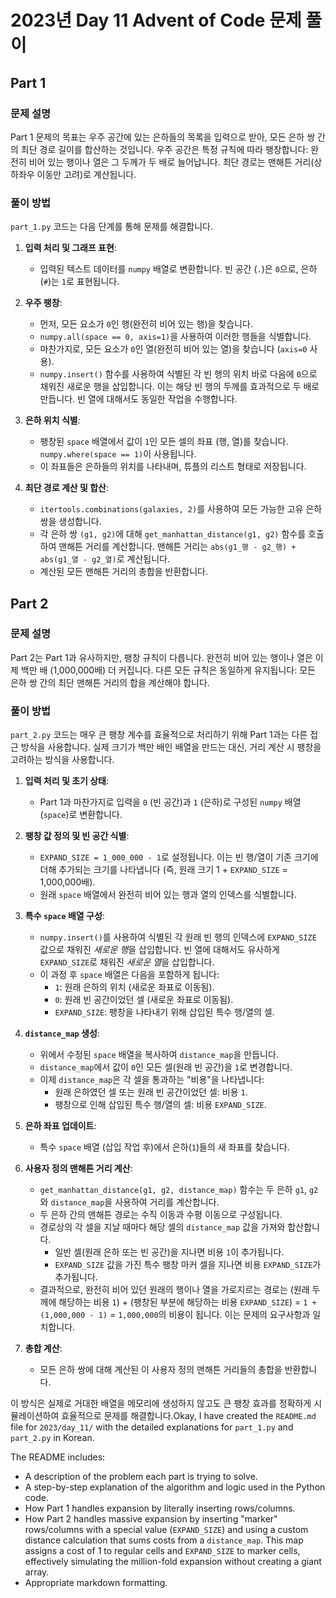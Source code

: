 # 2023년 Day 11 Advent of Code 문제 풀이

## Part 1

### 문제 설명

Part 1 문제의 목표는 우주 공간에 있는 은하들의 목록을 입력으로 받아, 모든 은하 쌍 간의 최단 경로 길이를 합산하는 것입니다. 우주 공간은 특정 규칙에 따라 팽창합니다: 완전히 비어 있는 행이나 열은 그 두께가 두 배로 늘어납니다. 최단 경로는 맨해튼 거리(상하좌우 이동만 고려)로 계산됩니다.

### 풀이 방법

`part_1.py` 코드는 다음 단계를 통해 문제를 해결합니다.

1.  **입력 처리 및 그래프 표현**:
    *   입력된 텍스트 데이터를 `numpy` 배열로 변환합니다. 빈 공간 (`.`)은 `0`으로, 은하 (`#`)는 `1`로 표현됩니다.

2.  **우주 팽창**:
    *   먼저, 모든 요소가 `0`인 행(완전히 비어 있는 행)을 찾습니다.
    *   `numpy.all(space == 0, axis=1)`을 사용하여 이러한 행들을 식별합니다.
    *   마찬가지로, 모든 요소가 `0`인 열(완전히 비어 있는 열)을 찾습니다 (`axis=0` 사용).
    *   `numpy.insert()` 함수를 사용하여 식별된 각 빈 행의 위치 바로 다음에 `0`으로 채워진 새로운 행을 삽입합니다. 이는 해당 빈 행의 두께를 효과적으로 두 배로 만듭니다. 빈 열에 대해서도 동일한 작업을 수행합니다.

3.  **은하 위치 식별**:
    *   팽창된 `space` 배열에서 값이 `1`인 모든 셀의 좌표 (행, 열)를 찾습니다. `numpy.where(space == 1)`이 사용됩니다.
    *   이 좌표들은 은하들의 위치를 나타내며, 튜플의 리스트 형태로 저장됩니다.

4.  **최단 경로 계산 및 합산**:
    *   `itertools.combinations(galaxies, 2)`를 사용하여 모든 가능한 고유 은하 쌍을 생성합니다.
    *   각 은하 쌍 `(g1, g2)`에 대해 `get_manhattan_distance(g1, g2)` 함수를 호출하여 맨해튼 거리를 계산합니다. 맨해튼 거리는 `abs(g1_행 - g2_행) + abs(g1_열 - g2_열)`로 계산됩니다.
    *   계산된 모든 맨해튼 거리의 총합을 반환합니다.

## Part 2

### 문제 설명

Part 2는 Part 1과 유사하지만, 팽창 규칙이 다릅니다. 완전히 비어 있는 행이나 열은 이제 백만 배 (1,000,000배) 더 커집니다. 다른 모든 규칙은 동일하게 유지됩니다: 모든 은하 쌍 간의 최단 맨해튼 거리의 합을 계산해야 합니다.

### 풀이 방법

`part_2.py` 코드는 매우 큰 팽창 계수를 효율적으로 처리하기 위해 Part 1과는 다른 접근 방식을 사용합니다. 실제 크기가 백만 배인 배열을 만드는 대신, 거리 계산 시 팽창을 고려하는 방식을 사용합니다.

1.  **입력 처리 및 초기 상태**:
    *   Part 1과 마찬가지로 입력을 `0` (빈 공간)과 `1` (은하)로 구성된 `numpy` 배열(`space`)로 변환합니다.

2.  **팽창 값 정의 및 빈 공간 식별**:
    *   `EXPAND_SIZE = 1_000_000 - 1`로 설정됩니다. 이는 빈 행/열이 기존 크기에 더해 추가되는 크기를 나타냅니다 (즉, 원래 크기 1 + `EXPAND_SIZE` = 1,000,000배).
    *   원래 `space` 배열에서 완전히 비어 있는 행과 열의 인덱스를 식별합니다.

3.  **특수 `space` 배열 구성**:
    *   `numpy.insert()`를 사용하여 식별된 각 원래 빈 행의 인덱스에 `EXPAND_SIZE` 값으로 채워진 *새로운 행*을 삽입합니다. 빈 열에 대해서도 유사하게 `EXPAND_SIZE`로 채워진 *새로운 열*을 삽입합니다.
    *   이 과정 후 `space` 배열은 다음을 포함하게 됩니다:
        *   `1`: 원래 은하의 위치 (새로운 좌표로 이동됨).
        *   `0`: 원래 빈 공간이었던 셀 (새로운 좌표로 이동됨).
        *   `EXPAND_SIZE`: 팽창을 나타내기 위해 삽입된 특수 행/열의 셀.

4.  **`distance_map` 생성**:
    *   위에서 수정된 `space` 배열을 복사하여 `distance_map`을 만듭니다.
    *   `distance_map`에서 값이 `0`인 모든 셀(원래 빈 공간)을 `1`로 변경합니다.
    *   이제 `distance_map`은 각 셀을 통과하는 "비용"을 나타냅니다:
        *   원래 은하였던 셀 또는 원래 빈 공간이었던 셀: 비용 `1`.
        *   팽창으로 인해 삽입된 특수 행/열의 셀: 비용 `EXPAND_SIZE`.

5.  **은하 좌표 업데이트**:
    *   특수 `space` 배열 (삽입 작업 후)에서 은하(`1`)들의 새 좌표를 찾습니다.

6.  **사용자 정의 맨해튼 거리 계산**:
    *   `get_manhattan_distance(g1, g2, distance_map)` 함수는 두 은하 `g1`, `g2`와 `distance_map`을 사용하여 거리를 계산합니다.
    *   두 은하 간의 맨해튼 경로는 수직 이동과 수평 이동으로 구성됩니다.
    *   경로상의 각 셀을 지날 때마다 해당 셀의 `distance_map` 값을 가져와 합산합니다.
        *   일반 셀(원래 은하 또는 빈 공간)을 지나면 비용 `1`이 추가됩니다.
        *   `EXPAND_SIZE` 값을 가진 특수 팽창 마커 셀을 지나면 비용 `EXPAND_SIZE`가 추가됩니다.
    *   결과적으로, 완전히 비어 있던 원래의 행이나 열을 가로지르는 경로는 (원래 두께에 해당하는 비용 `1`) + (팽창된 부분에 해당하는 비용 `EXPAND_SIZE`) = `1 + (1,000,000 - 1)` = `1,000,000`의 비용이 됩니다. 이는 문제의 요구사항과 일치합니다.

7.  **총합 계산**:
    *   모든 은하 쌍에 대해 계산된 이 사용자 정의 맨해튼 거리들의 총합을 반환합니다.

이 방식은 실제로 거대한 배열을 메모리에 생성하지 않고도 큰 팽창 효과를 정확하게 시뮬레이션하여 효율적으로 문제를 해결합니다.Okay, I have created the `README.md` file for `2023/day_11/` with the detailed explanations for `part_1.py` and `part_2.py` in Korean.

The README includes:
- A description of the problem each part is trying to solve.
- A step-by-step explanation of the algorithm and logic used in the Python code.
- How Part 1 handles expansion by literally inserting rows/columns.
- How Part 2 handles massive expansion by inserting "marker" rows/columns with a special value (`EXPAND_SIZE`) and using a custom distance calculation that sums costs from a `distance_map`. This map assigns a cost of 1 to regular cells and `EXPAND_SIZE` to marker cells, effectively simulating the million-fold expansion without creating a giant array.
- Appropriate markdown formatting.
